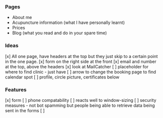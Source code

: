 ### Pages
- About me
- Acupuncture information (what I have personally learnt)
- Prices
- Blog (what you read and do in your spare time)

### Ideas
[x] All one page, have headers at the top but they just skip to a certain point in the one page.
[x] form on the right side at the front
[x] email and number at the top, above the headers
[x] look at MailCatcher 
[ ] placeholder for where to find clinic
    - just have 
[ ] arrow to change the booking page to find calendar spot
[ ] profile, circle picture, certificates below

### Features
[x] form
[ ] phone compatability
[ ] reacts well to window-sizing
[ ] security measures
    - not bot spamming but people being able to retrieve data being sent in the forms
[ ] 
